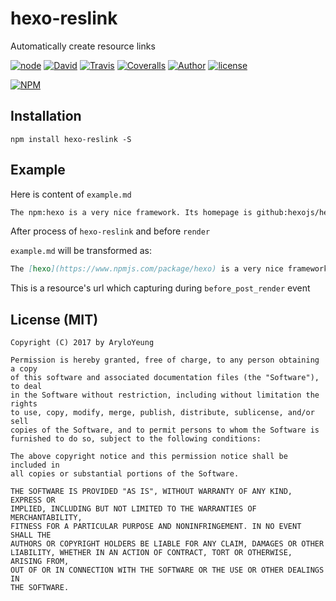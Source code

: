 # hexo-reslink
Automatically create resource links

[![node](https://img.shields.io/node/v/hexo-reslink.svg?style=flat-square)](https://www.npmjs.com/package/hexo-reslink)
[![David](https://img.shields.io/david/Arylo/hexo-reslink.svg?style=flat-square)][REPO]
[![Travis](https://img.shields.io/travis/Arylo/hexo-reslink.svg?style=flat-square)](https://travis-ci.org/Arylo/hexo-reslink)
[![Coveralls](https://img.shields.io/coveralls/github/Arylo/hexo-reslink.svg?style=flat-square)](https://coveralls.io/github/Arylo/hexo-reslink)
[![Author](https://img.shields.io/badge/Author-AryloYeung-blue.svg?style=flat-square)](https://github.com/arylo)
[![license](https://img.shields.io/github/license/Arylo/hexo-reslink.svg?style=flat-square)][REPO]

[![NPM](https://nodei.co/npm/hexo-reslink.png)](https://nodei.co/npm/hexo-reslink/)

## Installation

```shell
npm install hexo-reslink -S
```

## Example

Here is content of `example.md`

```markdown
The npm:hexo is a very nice framework. Its homepage is github:hexojs/hexo.
```

After process of `hexo-reslink` and before `render`

`example.md` will be transformed as:

```markdown
The [hexo](https://www.npmjs.com/package/hexo) is a very nice framework. Its homepage is [hexojs/hexo](https://github.com/hexojs/hexo).
```

This is a resource's url which capturing during `before_post_render` event

## License (MIT)

```
Copyright (C) 2017 by AryloYeung

Permission is hereby granted, free of charge, to any person obtaining a copy
of this software and associated documentation files (the "Software"), to deal
in the Software without restriction, including without limitation the rights
to use, copy, modify, merge, publish, distribute, sublicense, and/or sell
copies of the Software, and to permit persons to whom the Software is
furnished to do so, subject to the following conditions:

The above copyright notice and this permission notice shall be included in
all copies or substantial portions of the Software.

THE SOFTWARE IS PROVIDED "AS IS", WITHOUT WARRANTY OF ANY KIND, EXPRESS OR
IMPLIED, INCLUDING BUT NOT LIMITED TO THE WARRANTIES OF MERCHANTABILITY,
FITNESS FOR A PARTICULAR PURPOSE AND NONINFRINGEMENT. IN NO EVENT SHALL THE
AUTHORS OR COPYRIGHT HOLDERS BE LIABLE FOR ANY CLAIM, DAMAGES OR OTHER
LIABILITY, WHETHER IN AN ACTION OF CONTRACT, TORT OR OTHERWISE, ARISING FROM,
OUT OF OR IN CONNECTION WITH THE SOFTWARE OR THE USE OR OTHER DEALINGS IN
THE SOFTWARE.
```

[REPO]: https://github.com/Arylo/hexo-reslink